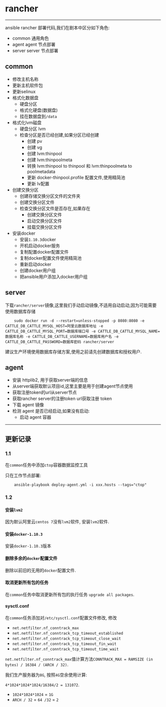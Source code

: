 # rancher

----

ansible rancher 部署代码,我们在剧本中区分如下角色:

* common 通用角色
* agent agent 节点部署
* server server 节点部署

## common

* 修改主机名称
* 更新主机软件包
* 更新selinux
* 格式化数据盘
	* 硬盘分区
	* 格式化硬盘(数据盘)
	* 挂在数据盘到`/data`
* 格式化lvm磁盘
	* 硬盘分区 lvm
	* 检查分区是否已经创建,如果分区已经创建
		* 创建 pv
		* 创建 vg
		* 创建 lvm:thinpool
		* 创建 lvm:thinpoolmeta
		* 转换 lvm:thinpool to thinpool 和 lvm:thinpoolmeta to poolmetadata
		* 更新 docker-thinpool.profile 配置文件,使用精简池
		* 更新 lv配置
* 创建交换分区
	* 创建存储交换分区文件的文件夹
	* 创建交换分区文件
	* 检查交换分区文件是否存在,如果存在
		* 创建交换分区文件
		* 启动交换分区文件
		* 挂载交换分区文件
* 安装docker 
	* 安装`1.10.3`docker
	* 开机启动docker服务
	* 复制配置docker配置文件
	* 复制docker配置文件使用精简池
	* 重新启动docker
	* 创建docker用户组
	* 把ansible用户添加入docker用户组

## server

下载`rancher/server`镜像,这里我们手动启动镜像,不适用自动启动,因为可能需要使用数据库存储
		
		sudo docker run -d --restart=unless-stopped -p 8080:8080 -e CATTLE_DB_CATTLE_MYSQL_HOST=阿里云数据库地址 -e CATTLE_DB_CATTLE_MYSQL_PORT=数据库端口号 -e CATTLE_DB_CATTLE_MYSQL_NAME=数据库名称 -e CATTLE_DB_CATTLE_USERNAME=数据库用户名 -e CATTLE_DB_CATTLE_PASSWORD=数据库密码 rancher/server

建议生产环境使用数据库存储方案,使用之前请先创建数据库和授权用户.

## agent

* 安装 httplib2, 用于获取server端的信息
* 从server端获取默认项目id,这里主要是用于创建agent节点使用
* 获取注册token的url从server节点
* 获取rancher server的注册token url获取注册 token
* 下载 agent 镜像
* 检测 agent 是否已经启动,如果没有启动:
	* 启动 agent 容器

---

## 更新记录

### 1.1

在`common`任务中添加`ctop`容器数据监控工具

只在工作节点部署:

		ansible-playbook deploy-agent.yml -i xxx.hosts --tags="ctop"
		
### 1.2

#### 安装`lvm2`

因为默认阿里云`centos 7`没有`lvm2`软件, 安装`lvm2`软件.

#### 安装`docker-1.10.3`

安装`docker-1.10.3`版本

#### 删除多余的`docker`配置文件

删除以前旧的无用的`docker`配置文件.

#### 取消更新所有包的任务

在`common`任务中取消更新所有包的执行任务 `upgrade all packages`.

#### sysctl.conf

在`common`任务添加对`/etc/sysctl.conf`配置文件修改, 修改

* `net.netfilter.nf_conntrack_max`
* `net.netfilter.nf_conntrack_tcp_timeout_established`
* `net.netfilter.nf_conntrack_tcp_timeout_close_wait`
* `net.netfilter.nf_conntrack_tcp_timeout_fin_wait`
* `net.netfilter.nf_conntrack_tcp_timeout_time_wait`

`net.netfilter.nf_conntrack_max`值计算方法`CONNTRACK_MAX = RAMSIZE (in bytes) / 16384 / (ARCH / 32)`.

我们生产服务器为`8G`, 按照`4G`空余使用计算:

`4*1024*1024*1024/16384/2 = 131072`.

* `1024*1024*1024` = `1G`
* `ARCH / 32` = `64 /32` = `2`
